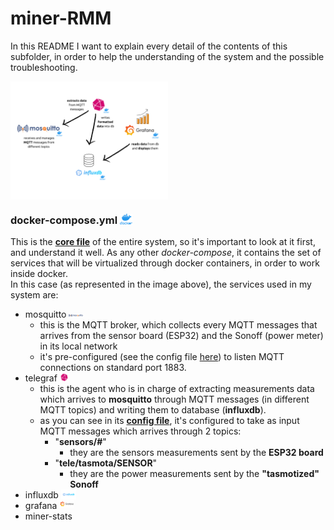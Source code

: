 # miner-RMM

In this README I want to explain every detail of the contents of this subfolder, in order to help the understanding of the system and the possible troubleshooting.
<p align="left">
    <img align="center" style="width:50%" src="https://github.com/GitGab19/bitcoin-mining-custom-RMM/blob/main/docs/images/docker-components.png">
</p> 

### docker-compose.yml <img align="top" style="width:4%" src="https://github.com/GitGab19/bitcoin-mining-custom-RMM/blob/main/docs/images/logos/docker.webp">
This is the [**core file**](docker-compose.yml) of the entire system, so it's important to look at it first, and understand it well.
As any other *docker-compose*, it contains the set of services that will be virtualized through docker containers, in order to work inside docker. <br>
In this case (as represented in the image above), the services used in my system are:
- mosquitto <img align="center" style="width:5%" src="https://github.com/GitGab19/bitcoin-mining-custom-RMM/blob/main/docs/images/logos/mosquitto.png">
  - this is the MQTT broker, which collects every MQTT messages that arrives from the sensor board (ESP32) and the Sonoff (power meter) in its local network
  - it's pre-configured (see the config file [here](mosquitto/mosquitto.conf)) to listen MQTT connections on standard port 1883.
- telegraf <img align="top" style="width:3%" src="https://github.com/GitGab19/bitcoin-mining-custom-RMM/blob/main/docs/images/logos/telegraf.svg">
  - this is the agent who is in charge of extracting measurements data which arrives to **mosquitto** through MQTT messages (in different MQTT topics) and writing them to database (**influxdb**). 
  - as you can see in its [**config file**](telegraf/telegraf.conf), it's configured to take as input MQTT messages which arrives through 2 topics:
    - "**sensors/#**"
      - they are the sensors measurements sent by the **ESP32 board**
    - "**tele/tasmota/SENSOR**"
      - they are the power measurements sent by the **"tasmotized" Sonoff**
- influxdb <img align="top" style="width:5%" src="https://github.com/GitGab19/bitcoin-mining-custom-RMM/blob/main/docs/images/logos/influxdb.png">
- grafana <img align="top" style="width:5%" src="https://github.com/GitGab19/bitcoin-mining-custom-RMM/blob/main/docs/images/logos/grafana.png">
- miner-stats
